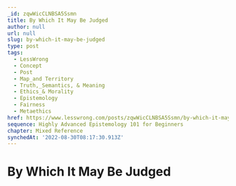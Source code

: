 ```yaml
---
_id: zqwWicCLNBSA5Ssmn
title: By Which It May Be Judged
author: null
url: null
slug: by-which-it-may-be-judged
type: post
tags:
  - LessWrong
  - Concept
  - Post
  - Map_and Territory
  - Truth,_Semantics, & Meaning
  - Ethics_& Morality
  - Epistemology
  - Fairness
  - Metaethics
href: https://www.lesswrong.com/posts/zqwWicCLNBSA5Ssmn/by-which-it-may-be-judged
sequence: Highly Advanced Epistemology 101 for Beginners
chapter: Mixed Reference
synchedAt: '2022-08-30T08:17:30.913Z'
---
```


# By Which It May Be Judged
